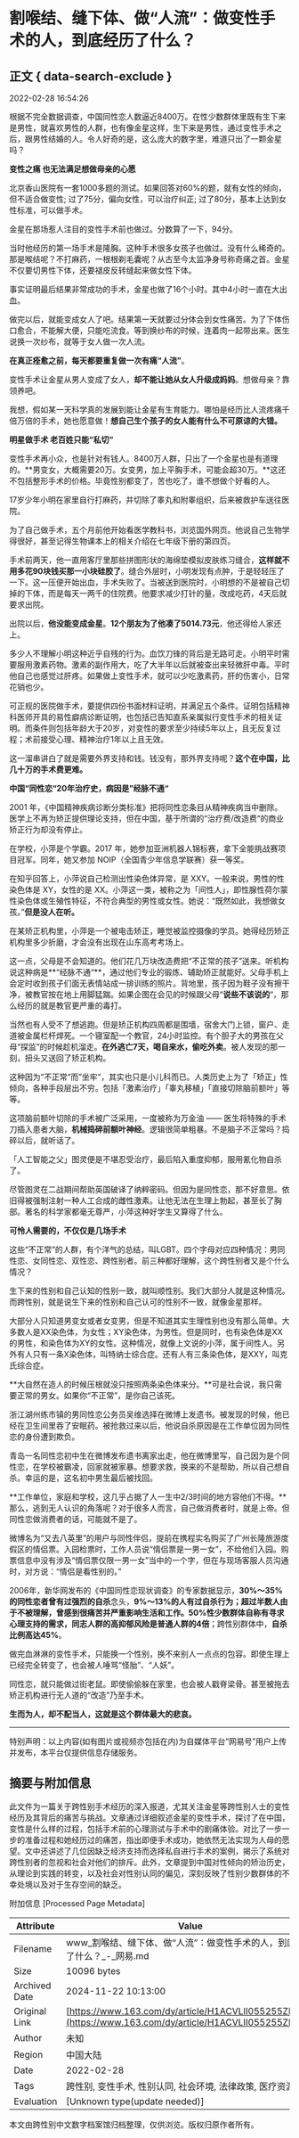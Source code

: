 # 割喉结、缝下体、做“人流”：做变性手术的人，到底经历了什么？

## 正文 { data-search-exclude }


2022-02-28 16:54:26

根据不完全数据调查，中国同性恋人数逼近8400万。在性少数群体里既有生下来是男性，就喜欢男性的人群，也有像金星这样，生下来是男性，通过变性手术之后，跟男性结婚的人。令人好奇的是，这么庞大的数字里，难道只出了一颗金星吗？

**变性之痛 也无法满足想做母亲的心愿**

北京香山医院有一套1000多题的测试。如果回答对60%的题，就有女性的倾向，但不适合做变性; 过了75分，偏向女性，可以治疗纠正; 过了80分，基本上达到女性标准，可以做手术。

金星在那场惹人注目的变性手术前也做过。分数算了一下，94分。

当时他经历的第一场手术是隆胸。这种手术很多女孩子也做过。没有什么稀奇的。那是喉结呢？不打麻药，一根根剃毛囊呢？从古至今太监净身号称奇痛之首。金星不仅要切男性下体，还要褪皮反转缝起来做女性下体。

事实证明最后结果非常成功的手术，金星也做了16个小时。其中4小时一直在大出血。

做完以后，就能变成女人了吧。结果第一天就要过分体会到女性痛苦。为了下体伤口愈合，不能解大便，只能吃流食。等到换纱布的时候，连着肉一起带出来。医生说换一次纱布，就等于女人做一次人流。

**在真正痊愈之前，每天都要重复做一次有痛“人流”**。

变性手术让金星从男人变成了女人，**却不能让她从女人升级成妈妈**。想做母亲？靠领养吧。

我想，假如某一天科学真的发展到能让金星有生育能力。哪怕是经历比人流疼痛千倍万倍的手术，她也愿意做！**想自己生个孩子的女人能有什么不可原谅的大错。**

**明星做手术 老百姓只能“私切“**

变性手术再小众，也是针对有钱人。8400万人群，只出了一个金星也是有道理的。**男变女，大概需要20万。女变男，加上平胸手术，可能会超30万。**这还不包括整形手术的价格。毕竟性别都变了，苦也吃了，谁不想做个好看的人。

17岁少年小明在家里自行打麻药，并切除了睾丸和附睾组织，后来被救护车送往医院。

为了自己做手术，五个月前他开始看医学教科书，浏览国外网页。他说自己生物学得很好，甚至记得生物课本上的相关介绍在七年级下册的第四页。

手术前两天，他一直用客厅里那些拼图形状的海绵垫模拟皮肤练习缝合，**这样就不用多花90块钱买那一小块硅胶了**。缝合外层时，小明发现有点肿，于是轻轻压了一下。这一压便开始出血，手术失败了。当被送到医院时，小明想的不是被自己切掉的下体，而是每天一两千的住院费。他要求减少打针的量，改成吃药，4天后就要求出院。

出院以后，**他没能变成金星**。**12个朋友为了他凑了5014.73元**，他还得给人家还上。

多少人不理解小明这种近乎自残的行为。血饮刀锋的背后是无路可走。小明平时需要服用激素药物。激素的副作用大，吃了大半年以后就被查出来轻微肝中毒。平时他自己也感觉过肝疼。如果做上变性手术，就可以少吃激素药，肝的伤害小，日常花销也少。

可正规的医院做手术，要提供四份书面材料证明，并满足五个条件。证明包括精神科医师开具的易性癖病诊断证明，也包括已告知直系亲属拟行变性手术的相关证明。而条件则包括年龄大于20岁，对变性的要求至少持续5年以上，且无反复过程；术前接受心理、精神治疗1年以上且无效。

这一溜串讲白了就是需要外界支持和钱。钱没有，那外界支持呢？**这个在中国，比几十万的手术费更难。**

**中国“同性恋“20年治疗史，病因是”经脉不通“**

2001 年，《中国精神疾病诊断分类标准》把将同性恋条目从精神疾病当中删除。医学上不再为矫正提供理论支持，但在中国，基于所谓的“治疗费/改造费“的商业矫正行为却没有停止。

在学校，小萍是个学霸。2017 年，她参加亚洲机器人锦标赛，拿下全能挑战赛项目冠军。同年，她又参加 NOIP（全国青少年信息学联赛）获一等奖。

在知乎回答上，小萍说自己检测出性染色体异常，是 XXY。一般来说，男性的性染色体是 XY，女性的是 XX。小萍这一类，被称之为「间性人」，即性腺性荷尔蒙性染色体或生殖性特征，不符合典型的男性或女性。她说：“既然如此，我想做女孩。”**但是没人在听。**

在某矫正机构里，小萍是一个被电击矫正，睡觉被监控摄像的学员。她得经历矫正机构里多少折磨，才会没有出现在山东高考考场上。

这一点，父母是不会知道的。他们花几万块改造费把“不正常的孩子”送来。听机构说这种病是**“经脉不通“**，通过他们专业的锻炼、辅助矫正就能好。父母手机上会定时收到孩子们面无表情站成一排训练的照片。背地里，孩子因为鞋子没有擦干净，被教官按在地上用脚猛踹。如果企图在会见的时候跟父母“**说些不该说的**“，那么经历的就是教官更严重的毒打。

当然也有人受不了想逃跑。但是矫正机构四周都是围墙，宿舍大门上锁，窗户、走道被金属栏杆焊死。一个寝室配一个教官，24小时监控。有个胆子大的男孩在父母“探监”的时候趁机溜走。**在外逃亡7天，喝自来水，偷吃外卖**。被人发现的那一刻，扭头又送回了矫正机构。

这种因为“不正常“而”坐牢“，其实也只是小儿科而已。人类历史上为了「矫正」性倾向，各种手段层出不穷。包括「激素治疗」「睾丸移植」「直接切除脑前额叶」等等。

这项脑前额叶切除的手术被广泛采用，一度被称为万金油 —— 医生将特殊的手术刀插入患者大脑，**机械捣碎前额叶神经**。逻辑很简单粗暴。不是脑子不正常吗？捣碎以后，就听话了。

「人工智能之父」图灵便是不堪忍受治疗，最后陷入重度抑郁，服用氰化物自杀了。

尽管图灵在二战期间帮助英国破译了纳粹密码。但因为是同性恋，那不好意思。依旧得被强制注射一种人工合成的雌性激素。让他无法在生理上勃起，甚至长了胸部。著名的科学家都毫无尊严，小萍这种好学生又算得了什么。

**可怜人需要的，不仅仅是几场手术**

这些“不正常”的人群，有个洋气的总结，叫LGBT。四个字母对应四种情况：男同性恋、女同性恋、双性恋、跨性别者。前三种都好理解，这个跨性别者又是个什么情况？

生下来的性别和自己认知的性别一致，就叫顺性别。我们大部分人就是这种情况。而跨性别，就是说生下来的性别和自己认可的性别不一致，就像金星那样。

大部分人只知道男变女或者女变男，但是不知道其实生理性别也没有那么简单。大多数人是XX染色体，为女性；XY染色体，为男性。但是同时，也有染色体是XX的男性，和染色体为XY的女性。这种情况，就像上文说的小萍，属于间性人。另外有人只有一条X染色体，叫特纳士综合症。还有人有三条染色体，是XXY，叫克氏综合症。

**大自然在造人的时候压根就没只按照两条染色体来分。**可是社会说，我只需要正常的男女。如果你“不正常”，是你自己该死。

浙江湖州练市镇的男同性恋公务员吴维选择在微博上发遗书。被发现的时候，他已经在卫生间里吞了安眠药。被抢救过来以后，他说自杀原因是在工作单位因为同性恋的身份遭到欺负。

青岛一名同性恋初中生在微博发布遗书离家出走，他在微博里写，自己因为是个同性恋，在学校被霸凌，回家就被家暴。想要求救，换来的不是帮助，所以自己想自杀。幸运的是，这名初中男生最后被找回。

**工作单位，家庭和学校，这几乎占据了人一生中2/3时间的地方容他们不得。**那么，逃到无人认识的角落呢？对于很多人而言，自己做消费者时，就是上帝。但同性恋做消费者的话，可能就不是了。

微博名为“又去八英里”的用户与同性伴侣，提前在携程实名购买了广州长隆旅游度假区的情侣票。入园检票时，工作人员说“情侣票是一男一女”，不给他们入园。购票信息中没有涉及“情侣票仅限一男一女”当中的一个字，但在与现场客服人员沟通时，对方说：“情侣是看性别的。”

2006年，新华网发布的《中国同性恋现状调查》的专家数据显示，**30%～35%**的同性恋者曾有过强烈的**自杀**念头，**9%～13%**的人有过自杀行为；超过半数人由于不被理解，曾感到很痛苦并严重影响生活和工作。**50%**性少数群体自称有寻求心理支持的需求，同志人群的**高抑郁**风险是普通人群的**4倍**；跨性别群体中，**自杀比例高达45%**。

做完血淋淋的变性手术，只能换一个性别，换不来别人一点点的包容。即使生理上已经完全转变了，也会被人唾骂“怪胎”、“人妖”。

同性恋，就只能做过街老鼠。即使偷偷躲在家里，也会被人戳脊梁骨。甚至被拖去矫正机构进行无人道的“改造”乃至手术。

**生而为人，却不配当人，这就是这个群体最大的悲哀。**

---

特别声明：以上内容(如有图片或视频亦包括在内)为自媒体平台“网易号”用户上传并发布，本平台仅提供信息存储服务。

## 摘要与附加信息

<!-- tcd_abstract -->
此文件为一篇关于跨性别手术经历的深入报道，尤其关注金星等跨性别人士的变性经历及其背后的痛苦与挑战。文章通过详细叙述金星的变性手术，探讨了在中国，变性是什么样的过程，包括手术前的心理测试与手术中的剧痛体验。对比了一步一步的准备过程和她经历过的痛苦，指出即便手术成功，她依然无法实现为人母的愿望。文中还讲述了几位因缺乏经济支持而选择私自进行手术的案例，揭示了系统对跨性别者的忽视和社会对他们的排斥。此外，文章提到中国对性倾向的矫治历史，从理论到实践的转变，以及社会对性别认同的偏见，深刻反映了性别少数群体的不幸处境以及对于生存空间的缺乏。
<!-- tcd_abstract_end -->

附加信息 [Processed Page Metadata]

| Attribute       | Value                                  |
|-----------------|----------------------------------------|
| Filename        | www_割喉结、缝下体、做“人流”：做变性手术的人，到底经历了什么？_-_网易.md                             |
| Size            | 10096 bytes                           |
| Archived Date   | 2024-11-22 10:13:00                             |
| Original Link   | [https://www.163.com/dy/article/H1ACVLII055255ZI.html](https://www.163.com/dy/article/H1ACVLII055255ZI.html)                       |
| Author          | 未知                               |
| Region          | 中国大陆                               |
| Date            | 2022-02-28                                 |
| Tags            | 跨性别, 变性手术, 性别认同, 社会环境, 法律政策, 医疗资源                                 |
| Evaluation            | [Unknown type(update needed)]                                 |
<!-- tcd_table_end -->

本文由跨性别中文数字档案馆归档整理，仅供浏览。版权归原作者所有。
